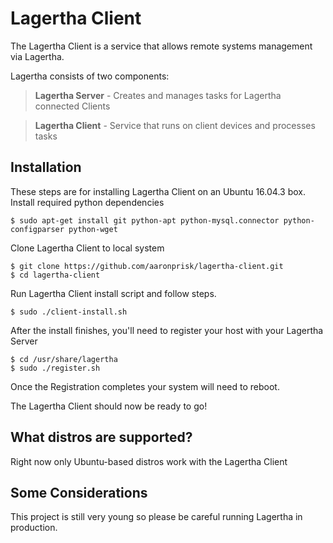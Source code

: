 # Lagertha Client

The Lagertha Client is a service that allows remote systems management via Lagertha.

Lagertha consists of two components:

>**Lagertha Server** - Creates and manages tasks for Lagertha connected Clients

>**Lagertha Client** - Service that runs on client devices and processes tasks


## Installation

These steps are for installing Lagertha Client on an Ubuntu 16.04.3 box.
Install required python dependencies
```
$ sudo apt-get install git python-apt python-mysql.connector python-configparser python-wget 
```
Clone Lagertha Client to local system
```
$ git clone https://github.com/aaronprisk/lagertha-client.git
$ cd lagertha-client
```
Run Lagertha Client install script and follow steps.
```
$ sudo ./client-install.sh
```
After the install finishes, you'll need to register your host with your Lagertha Server
```
$ cd /usr/share/lagertha
$ sudo ./register.sh
```
Once the Registration completes your system will need to reboot.

The Lagertha Client should now be ready to go!

## What distros are supported?
Right now only Ubuntu-based distros work with the Lagertha Client

## Some Considerations

This project is still very young so please be careful running Lagertha in production. 
